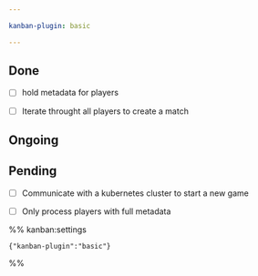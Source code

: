 ```yaml
---

kanban-plugin: basic

---
```


## Done

- [ ] hold metadata for players
- [ ] Iterate throught all players to create a match


## Ongoing



## Pending

- [ ] Communicate with a kubernetes cluster to start a new game
- [ ] Only process players with full metadata




%% kanban:settings
```
{"kanban-plugin":"basic"}
```
%%